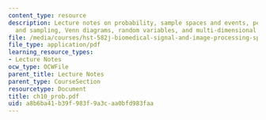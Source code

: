 ```yaml
---
content_type: resource
description: Lecture notes on probability, sample spaces and events, permutations
  and sampling, Venn diagrams, random variables, and multi-dimensional random vectors.
file: /media/courses/hst-582j-biomedical-signal-and-image-processing-spring-2007/a8b6ba41b39f983f9a3caa0bfd983faa_ch10_prob.pdf
file_type: application/pdf
learning_resource_types:
- Lecture Notes
ocw_type: OCWFile
parent_title: Lecture Notes
parent_type: CourseSection
resourcetype: Document
title: ch10_prob.pdf
uid: a8b6ba41-b39f-983f-9a3c-aa0bfd983faa
---
```

